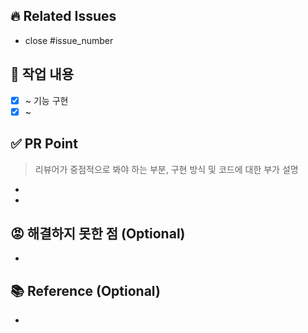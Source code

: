 ## 🔥 Related Issues
- close #issue_number

## 💙 작업 내용
- [x] ~ 기능 구현
- [x] ~ 

## ✅ PR Point
>리뷰어가 중점적으로 봐야 하는 부분, 구현 방식 및 코드에 대한 부가 설명
-
-



## 😡 해결하지 못한 점 (Optional)
- 

## 📚 Reference (Optional)
- 
